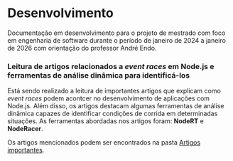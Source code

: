 # Desenvolvimento

Documentação em desenvolvimento para o projeto de mestrado com foco em engenharia de software durante o período de janeiro de 2024 a janeiro de 2026 com orientação do professor André Endo.

### Leitura de artigos relacionados a _event races_ em Node.js e ferramentas de análise dinâmica para identificá-los

Está sendo realizado a leitura de importantes artigos que explicam como _event races_ podem acontcer no desenvolvimento de aplicações com Node.js. Além disso, os artigos destacam algumas ferramentas de análise dinâmica capazes de identificar condições de corrida em determinadas situações. As ferramentas abordadas nos artigos foram: **NodeRT** e **NodeRacer**.

Os artigos mencionados podem ser encontrados na pasta [Artigos importantes](https://github.com/caio-ireno/Desenvolvimento-Mestrado/tree/main/Artigos).

